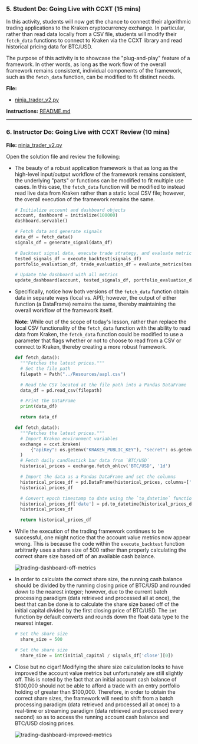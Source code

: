 ### 5. Student Do: Going Live with CCXT (15 mins)

In this activity, students will now get the chance to connect their algorithmic trading applications to the Kraken cryptocurrency exchange. In particular, rather than read data locally from a CSV file, students will modify their `fetch_data` functions to connect to Kraken via the CCXT library and read historical pricing data for BTC/USD.

The purpose of this activity is to showcase the "plug-and-play" feature of a framework. In other words, as long as the work flow of the overall framework remains consistent, individual components of the framework, such as the `fetch_data` function, can be modified to fit distinct needs.

**File:**

* [ninja_trader_v2.py](Activities/04-Stu_Going_Live/Unsolved/ninja_trader_v2.py)

**Instructions:** [README.md](Activities/04-Stu_Going_Live/README.md)

---

### 6. Instructor Do: Going Live with CCXT Review (10 mins)

**File:** [ninja_trader_v2.py](Activities/04-Stu_Going_Live/Solved/ninja_trader_v2.py)

Open the solution file and review the following:

* The beauty of a robust application framework is that as long as the high-level input/output workflow of the framework remains consistent, the underlying "parts" or functions can be modified to fit multiple use cases. In this case, the `fetch_data` function will be modified to instead read live data from Kraken rather than a static local CSV file; however, the overall execution of the framework remains the same.

  ```python
  # Initialize account and dashboard objects
  account, dashboard = initialize(100000)
  dashboard.servable()

  # Fetch data and generate signals
  data_df = fetch_data()
  signals_df = generate_signal(data_df)

  # Backtest signal data, execute trade strategy, and evaluate metrics from backtested results
  tested_signals_df = execute_backtest(signals_df)
  portfolio_evaluation_df, trade_evaluation_df = evaluate_metrics(tested_signals_df)

  # Update the dashboard with all metrics
  update_dashboard(account, tested_signals_df, portfolio_evaluation_df, trade_evaluation_df)
  ```

* Specifically, notice how both versions of the `fetch_data` function obtain data in separate ways (local vs. API); however, the output of either function (a DataFrame) remains the same, thereby maintaining the overall workflow of the framework itself.

  **Note:** While out of the scope of today's lesson, rather than replace the local CSV functionality of the `fetch_data` function with the ability to read data from Kraken, the `fetch_data` function could be modified to use a parameter that flags whether or not to choose to read from a CSV or connect to Kraken, thereby creating a more robust framework.

  ```python
  def fetch_data():
    """Fetches the latest prices."""
    # Set the file path
    filepath = Path("../Resources/aapl.csv")

    # Read the CSV located at the file path into a Pandas DataFrame
    data_df = pd.read_csv(filepath)

    # Print the DataFrame
    print(data_df)

    return data_df
  ```

  ```python
  def fetch_data():
    """Fetches the latest prices."""
    # Import Kraken environment variables
    exchange = ccxt.kraken(
        {"apiKey": os.getenv("KRAKEN_PUBLIC_KEY"), "secret": os.getenv("KRAKEN_SECRET_KEY")}
    )
    # Fetch daily candlestick bar data from `BTC/USD`
    historical_prices = exchange.fetch_ohlcv('BTC/USD', '1d')

    # Import the data as a Pandas DataFrame and set the columns
    historical_prices_df = pd.DataFrame(historical_prices, columns=['timestamp', 'open', 'high', 'low', 'close', 'volume'])
    historical_prices_df

    # Convert epoch timestamp to date using the `to_datetime` function and `unit` parameter
    historical_prices_df['date'] = pd.to_datetime(historical_prices_df['timestamp'], unit='ms')
    historical_prices_df

    return historical_prices_df
  ```

* While the execution of the trading framework continues to be successful, one might notice that the account value metrics now appear wrong. This is because the code within the `execute_backtest` function arbitrarily uses a share size of 500 rather than properly calculating the correct share size based off of an available cash balance.

  ![trading-dashboard-off-metrics](Images/trading-dashboard-off-metrics.png)

* In order to calculate the correct share size, the running cash balance should be divided by the running closing price of BTC/USD and rounded *down* to the nearest integer; however, due to the current batch processing paradigm (data retrieved and processed all at once), the best that can be done is to calculate the share size based off of the initial capital divided by the first closing price of BTC/USD. The `int` function by default converts and rounds down the float data type to the nearest integer.

  ```python
  # Set the share size
    share_size = 500
  ```

  ```python
  # Set the share size
    share_size = int(initial_capital / signals_df['close'][0])
  ```

* Close but no cigar! Modifying the share size calculation looks to have improved the account value metrics but unfortunately are still slightly off. This is noted by the fact that an initial account cash balance of $100,000 should not be able to afford a trade with an entry portfolio holding of greater than $100,000. Therefore, in order to obtain the correct share sizes, the framework will need to shift from a batch processing paradigm (data retrieved and processed all at once) to a real-time or streaming paradigm (data retrieved and processed every second) so as to access the running account cash balance and BTC/USD closing prices. 

  ![trading-dashboard-improved-metrics](Images/trading-dashboard-improved-metrics.png)
